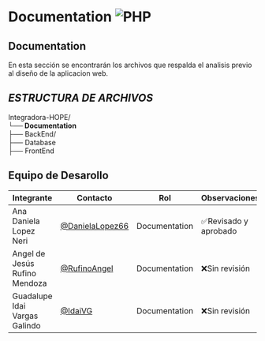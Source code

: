 # Documentation ![PHP](https://img.shields.io/badge/PHP-777BB4?style=for-the-badge&logo=php&logoColor=white)

## **Documentation**
En esta sección se encontrarán los archivos que respalda el analisis previo al diseño de la aplicacion web.

## *ESTRUCTURA DE ARCHIVOS*
Integradora-HOPE/<br>
**└── Documentation** <br>
├── BackEnd/<br>
├── Database<br>
├── FrontEnd <br>


## Equipo de Desarollo
| Integrante | Contacto | Rol | Observaciones |
|-------------|--------|----------|---------------|
|Ana Daniela Lopez Neri|[@DanielaLopez66](https://github.com/D)|Documentation| ✅Revisado y aprobado|
|  Angel de Jesús Rufino Mendoza   |  [@RufinoAngel](https://github.com/RufinoAngel)      |   Documentation   |  ❌Sin revisión  |
|Guadalupe Idai Vargas Galindo|[@IdaiVG](https://github.com/IdaiVG)|Documentation|❌Sin revisión|

